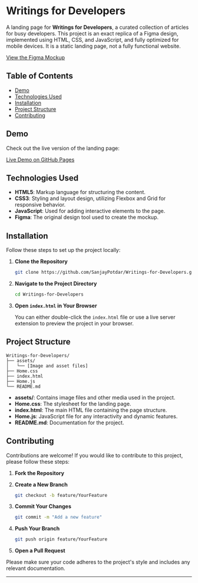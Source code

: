 # Writings for Developers

A landing page for **Writings for Developers**, a curated collection of articles for busy developers. This project is an exact replica of a Figma design, implemented using HTML, CSS, and JavaScript, and fully optimized for mobile devices. It is a static landing page, not a fully functional website.

[View the Figma Mockup](https://www.figma.com/design/nh0V05z3NB87ue9v5PcO3R/writings.dev?node-id=41-95&node-type=frame&t=yiQ6DL7EnuwRJhRI-0)

## Table of Contents

- [Demo](#demo)
- [Technologies Used](#technologies-used)
- [Installation](#installation)
- [Project Structure](#project-structure)
- [Contributing](#contributing)

## Demo

Check out the live version of the landing page:

[Live Demo on GitHub Pages](https://sanjaypotdar.github.io/Writings-for-Developers/)

## Technologies Used

- **HTML5**: Markup language for structuring the content.
- **CSS3**: Styling and layout design, utilizing Flexbox and Grid for responsive behavior.
- **JavaScript**: Used for adding interactive elements to the page.
- **Figma**: The original design tool used to create the mockup.

## Installation

Follow these steps to set up the project locally:

1. **Clone the Repository**

   ```bash
   git clone https://github.com/SanjayPotdar/Writings-for-Developers.git
   ```

2. **Navigate to the Project Directory**

   ```bash
   cd Writings-for-Developers
   ```

3. **Open `index.html` in Your Browser**

   You can either double-click the `index.html` file or use a live server extension to preview the project in your browser.

## Project Structure

```
Writings-for-Developers/
├── assets/
│   └── [Image and asset files]
├── Home.css
├── index.html
├── Home.js
└── README.md
```

- **assets/**: Contains image files and other media used in the project.
- **Home.css**: The stylesheet for the landing page.
- **index.html**: The main HTML file containing the page structure.
- **Home.js**: JavaScript file for any interactivity and dynamic features.
- **README.md**: Documentation for the project.

## Contributing

Contributions are welcome! If you would like to contribute to this project, please follow these steps:

1. **Fork the Repository**
2. **Create a New Branch**

   ```bash
   git checkout -b feature/YourFeature
   ```

3. **Commit Your Changes**

   ```bash
   git commit -m "Add a new feature"
   ```

4. **Push Your Branch**

   ```bash
   git push origin feature/YourFeature
   ```

5. **Open a Pull Request**

Please make sure your code adheres to the project's style and includes any relevant documentation.

---
